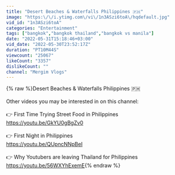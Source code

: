 ```yaml
---
title: "Desert Beaches & Waterfalls Philippines 🇵🇭"
image: "https:\/\/i.ytimg.com\/vi\/1n3ASzi6toA\/hqdefault.jpg"
vid_id: "1n3ASzi6toA"
categories: "Entertainment"
tags: ["bangkok","bangkok thailand","bangkok vs manila"]
date: "2022-05-31T15:18:46+03:00"
vid_date: "2022-05-30T23:52:17Z"
duration: "PT10M44S"
viewcount: "25067"
likeCount: "3357"
dislikeCount: ""
channel: "Mergim Vlogs"
---
```

{% raw %}Desert Beaches &amp; Waterfalls Philippines 🇵🇭 <br /><br />Other videos you may be interested in on this channel:<br /><br /> 👉 First Time Trying Street Food in Philippines<br /><a rel="nofollow" target="blank" href="https://youtu.be/GkYU0gBgZv0">https://youtu.be/GkYU0gBgZv0</a><br /><br />👉 First Night in Philippines<br /><a rel="nofollow" target="blank" href="https://youtu.be/QUpncNNpBeI">https://youtu.be/QUpncNNpBeI</a><br /><br />👉 Why Youtubers are leaving Thailand for Philippines<br /><a rel="nofollow" target="blank" href="https://youtu.be/56WXYhExemE">https://youtu.be/56WXYhExemE</a>{% endraw %}
